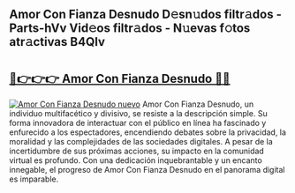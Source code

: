 ## Amor Con Fianza Desnudo D𝚎sn𝚞dos filtr𝚊dos - Parts-hVv Vid𝚎os filtr𝚊dos - N𝚞evas f𝚘tos atr𝚊ctivas B4QIv

# <h2><a href="http://mb4mof.tromn.icu/?c=Amor+Con+Fianza+Desnudo">🔗👉👉👉 Amor Con Fianza Desnudo 🔗🔗</a></h2>

[![Amor Con Fianza Desnudo nuevo](https://i.imgur.com/pEAQMta.gif)](http://mb4mof.tromn.icu/?c=Amor+Con+Fianza+Desnudo)
Amor Con Fianza Desnudo, un individuo multifacético y divisivo, se resiste a la descripción simple. Su forma innovadora de interactuar con el público en línea ha fascinado y enfurecido a los espectadores, encendiendo debates sobre la privacidad, la moralidad y las complejidades de las sociedades digitales. A pesar de la incertidumbre de sus próximas acciones, su impacto en la comunidad virtual es profundo. Con una dedicación inquebrantable y un encanto innegable, el progreso de Amor Con Fianza Desnudo en el panorama digital es imparable.
